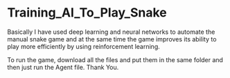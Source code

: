 # Training_AI_To_Play_Snake
Basically I have used deep learning and neural networks to automate the manual snake game and at the same time the game improves its ability to play more efficiently by using reinforcement learning.

To run the game, download all the files and put them in the same folder and then just run the Agent file.
Thank You.
